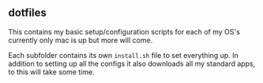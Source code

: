 ## dotfiles

This contains my basic setup/configuration scripts for each of my OS's currently only mac is up but more will come.

Each subfolder contains its own `install.sh` file to set everything up. In addition to setting up all the configs it also downloads all my standard apps, to this will take some time. 
